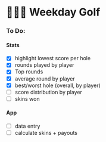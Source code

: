 # 🏌🏾‍♂ Weekday Golf

### To Do:

#### Stats
- [X] highlight lowest score per hole
- [X] rounds played by player
- [X] Top rounds
- [X] average round by player
- [X] best/worst hole (overall, by player)
- [ ] score distribution by player
- [ ] skins won

#### App
- [ ] data entry
- [ ] calculate skins + payouts
